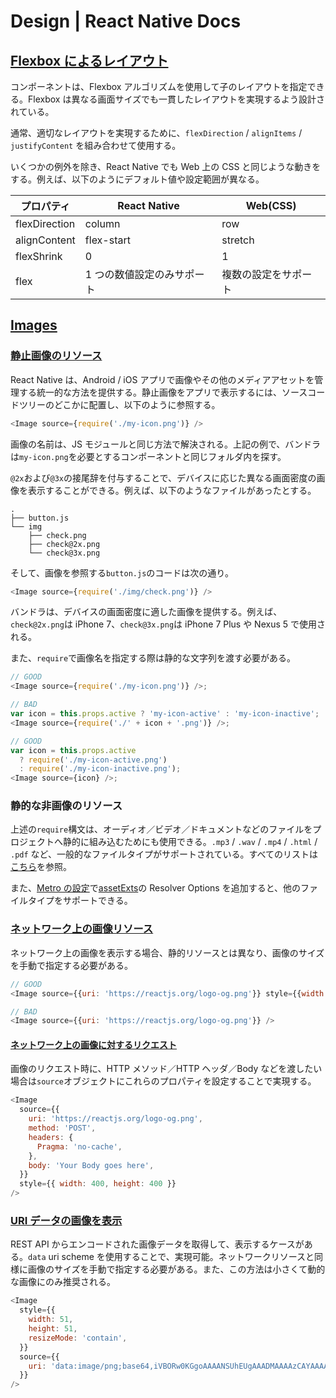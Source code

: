 # Design | React Native Docs

## [Flexbox によるレイアウト](https://reactnative.dev/docs/flexbox)

コンポーネントは、Flexbox アルゴリズムを使用して子のレイアウトを指定できる。Flexbox は異なる画面サイズでも一貫したレイアウトを実現するよう設計されている。

通常、適切なレイアウトを実現するために、`flexDirection` / `alignItems` / `justifyContent` を組み合わせて使用する。

いくつかの例外を除き、React Native でも Web 上の CSS と同じような動きをする。例えば、以下のようにデフォルト値や設定範囲が異なる。

| プロパティ    | React Native               | Web(CSS)             |
| ------------- | -------------------------- | -------------------- |
| flexDirection | column                     | row                  |
| alignContent  | flex-start                 | stretch              |
| flexShrink    | 0                          | 1                    |
| flex          | 1 つの数値設定のみサポート | 複数の設定をサポート |

## [Images](https://reactnative.dev/docs/images)

### [静止画像のリソース](https://reactnative.dev/docs/images#static-image-resources)

React Native は、Android / iOS アプリで画像やその他のメディアアセットを管理する統一的な方法を提供する。静止画像をアプリで表示するには、ソースコードツリーのどこかに配置し、以下のように参照する。

```js
<Image source={require('./my-icon.png')} />
```

画像の名前は、JS モジュールと同じ方法で解決される。上記の例で、バンドラは`my-icon.png`を必要とするコンポーネントと同じフォルダ内を探す。

`@2x`および`@3x`の接尾辞を付与することで、デバイスに応じた異なる画面密度の画像を表示することができる。例えば、以下のようなファイルがあったとする。

```text
.
├── button.js
└── img
    ├── check.png
    ├── check@2x.png
    └── check@3x.png
```

そして、画像を参照する`button.js`のコードは次の通り。

```js
<Image source={require('./img/check.png')} />
```

バンドラは、デバイスの画面密度に適した画像を提供する。例えば、`check@2x.png`は iPhone 7、`check@3x.png`は iPhone 7 Plus や Nexus 5 で使用される。

また、`require`で画像名を指定する際は静的な文字列を渡す必要がある。

```js
// GOOD
<Image source={require('./my-icon.png')} />;

// BAD
var icon = this.props.active ? 'my-icon-active' : 'my-icon-inactive';
<Image source={require('./' + icon + '.png')} />;

// GOOD
var icon = this.props.active
  ? require('./my-icon-active.png')
  : require('./my-icon-inactive.png');
<Image source={icon} />;
```

### 静的な非画像のリソース

上述の`require`構文は、オーディオ／ビデオ／ドキュメントなどのファイルをプロジェクトへ静的に組み込むためにも使用できる。`.mp3` / `.wav` / `.mp4` / `.html` / `.pdf` など、一般的なファイルタイプがサポートされている。すべてのリストは[こちら](https://github.com/facebook/metro/blob/main/packages/metro-config/src/defaults/defaults.js#L14-L44)を参照。

また、[Metro の設定](https://facebook.github.io/metro/docs/configuration/)で[assetExts](https://facebook.github.io/metro/docs/configuration/#assetexts)の Resolver Options を追加すると、他のファイルタイプをサポートできる。

### [ネットワーク上の画像リソース](https://reactnative.dev/docs/images#network-images)

ネットワーク上の画像を表示する場合、静的リソースとは異なり、画像のサイズを手動で指定する必要がある。

```js
// GOOD
<Image source={{uri: 'https://reactjs.org/logo-og.png'}} style={{width: 400, height: 400}} />

// BAD
<Image source={{uri: 'https://reactjs.org/logo-og.png'}} />
```

#### [ネットワーク上の画像に対するリクエスト](https://reactnative.dev/docs/images#network-requests-for-images)

画像のリクエスト時に、HTTP メソッド／HTTP ヘッダ／Body などを渡したい場合は`source`オブジェクトにこれらのプロパティを設定することで実現する。

```js
<Image
  source={{
    uri: 'https://reactjs.org/logo-og.png',
    method: 'POST',
    headers: {
      Pragma: 'no-cache',
    },
    body: 'Your Body goes here',
  }}
  style={{ width: 400, height: 400 }}
/>
```

### [URI データの画像を表示](https://reactnative.dev/docs/images#uri-data-images)

REST API からエンコードされた画像データを取得して、表示するケースがある。`data` uri scheme を使用することで、実現可能。ネットワークリソースと同様に画像のサイズを手動で指定する必要がある。また、この方法は小さくて動的な画像にのみ推奨される。

```js
<Image
  style={{
    width: 51,
    height: 51,
    resizeMode: 'contain',
  }}
  source={{
    uri: 'data:image/png;base64,iVBORw0KGgoAAAANSUhEUgAAADMAAAAzCAYAAAA6oTAqAAAAEXRFWHRTb2Z0d2FyZQBwbmdjcnVzaEB1SfMAAABQSURBVGje7dSxCQBACARB+2/ab8BEeQNhFi6WSYzYLYudDQYGBgYGBgYGBgYGBgYGBgZmcvDqYGBgmhivGQYGBgYGBgYGBgYGBgYGBgbmQw+P/eMrC5UTVAAAAABJRU5ErkJggg==',
  }}
/>
```
